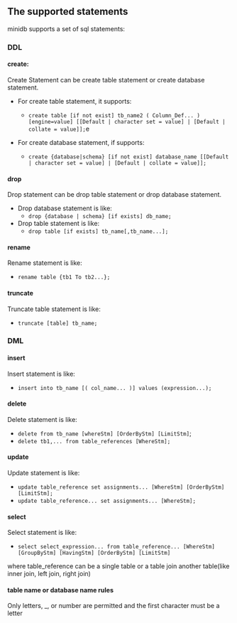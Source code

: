 ## The supported statements

minidb supports a set of sql statements:

### DDL

#### create:

Create Statement can be create table statement or create database statement.
* For create table statement, it supports:
    * `create table [if not exist] tb_name2 (
    Column_Def...
    ) [engine=value] [[Default | character set = value] | [Default | collate = value]];`e 

* For create database statement, if supports:
    * `create {database|schema} [if not exist] database_name [[Default | character set = value] | [Default | collate = value]];`

#### drop

Drop statement can be drop table statement or drop database statement.
* Drop database statement is like:
    * `drop {database | schema} [if exists] db_name;`
* Drop table statement is like:
    * `drop table [if exists] tb_name[,tb_name...];`

#### rename

Rename statement is like: 
* `rename table {tb1 To tb2...};`

#### truncate
Truncate table statement is like:
* `truncate [table] tb_name;`

### DML

#### insert
Insert statement is like:
* `insert into tb_name [( col_name... )] values (expression...);`

#### delete
Delete statement is like:
* `delete from tb_name [whereStm] [OrderByStm] [LimitStm]`;
* `delete tb1,... from table_references [WhereStm];`

#### update
Update statement is like:
* `update table_reference set assignments... [WhereStm] [OrderByStm] [LimitStm];`
* `update table_reference... set assignments... [WhereStm];`

#### select
Select statement is like:
* `select select_expression... from table_reference... [WhereStm] [GroupByStm] [HavingStm] [OrderByStm] [LimitStm]`

where table_reference can be a single table or a table join another table(like inner join, left join, right join)

#### table name or database name rules

Only letters, _, or number are permitted and the first character must be a letter